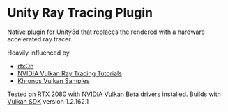 # Unity Ray Tracing Plugin
Native plugin for Unity3d that replaces the rendered with a hardware accelerated ray tracer.

Heavily influenced by
- [rtxOn](https://github.com/iOrange/rtxON)
- [NVIDIA Vulkan Ray Tracing Tutorials](https://github.com/nvpro-samples/vk_raytracing_tutorial_KHR)
- [Khronos Vulkan Samples](https://github.com/KhronosGroup/Vulkan-Samples)

Tested on RTX 2080 with [NVIDIA Vulkan Beta drivers](https://developer.nvidia.com/vulkan-driver) installed.
Builds with [Vulkan SDK](https://vulkan.lunarg.com/sdk/home) version 1.2.162.1

